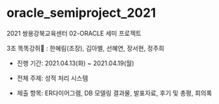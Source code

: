 # oracle_semiproject_2021
2021 쌍용강북교육센터 02-ORACLE 세미 프로젝트


3조 똑똑강쥐🐶  : 한혜림(조장), 김아별, 선혜연, 장서현, 정주희



* 진행 기간: 2021.04.13(화) ~ 2021.04.19(월)

* 전체 주제: 성적 처리 시스템

* 제출 항목: ER다이어그램, DB 모델링 결과물, 발표자료, 후기 및 총평, 회의록
